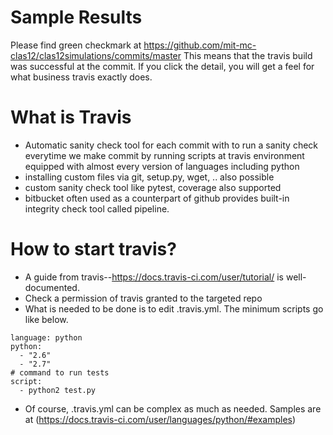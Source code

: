 # Sample Results

Please find green checkmark at https://github.com/mit-mc-clas12/clas12simulations/commits/master
This means that the travis build was successful at the commit.
If you click the detail, you will get a feel for what business travis exactly does.

# What is Travis

- Automatic sanity check tool for each commit with  to run a sanity check everytime we make commit by running scripts at travis environment equipped with almost every version of languages including python
- installing custom files via git, setup.py, wget, .. also possible
- custom sanity check tool like pytest, coverage also supported
- bitbucket often used as a counterpart of github provides built-in integrity check tool called pipeline.

# How to start travis?

- A guide from travis--https://docs.travis-ci.com/user/tutorial/ is well-documented.
- Check a permission of travis granted to the targeted repo
- What is needed to be done is to edit .travis.yml. The minimum scripts go like below.
```
language: python
python:
  - "2.6"
  - "2.7"
# command to run tests
script:
  - python2 test.py
```
- Of course, .travis.yml can be complex as much as needed. Samples are at (https://docs.travis-ci.com/user/languages/python/#examples)
